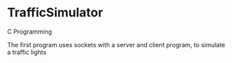 # TrafficSimulator
C Programming

The first program uses sockets with a server and client program, to simulate a traffic lights
